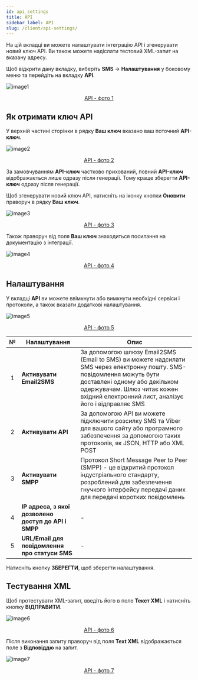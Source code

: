 ```yaml
---
id: api_settings
title: API
sidebar_label: API
slug: /client/api-settings/
---
```


На цій вкладці ви можете налаштувати інтеграцію API і згенерувати новий ключ API. Ви також можете надіслати тестовий XML-запит на вказану адресу.

Щоб відкрити дану вкладку, виберіть **SMS** → **Налаштування** у боковому меню та перейдіть на вкладку **API**.

![image1](/img/uk/client_settings_api/image1.png "API") <center><u>API - фото 1</u></center>

## Як отримати ключ API

У верхній частині сторінки в рядку **Ваш ключ** вказано ваш поточний **API-ключ**.

![image2](/img/uk/client_settings_api/image2.png "API") <center><u>API - фото 2</u></center>

За замовчуванням **API-ключ** частково прихований, повний **API-ключ** відображається лише одразу після генерації. Тому краще зберегти **API-ключ** одразу після генерації.

Щоб згенерувати новий ключ API, натисніть на іконку кнопки **Оновити** праворуч в рядку **Ваш ключ**.

![image3](/img/uk/client_settings_api/image3.png "API") <center><u>API - фото 3</u></center>

Також праворуч від поля **Ваш ключ** знаходиться посилання на документацію з інтеграції.

![image4](/img/uk/client_settings_api/image4.png "API") <center><u>API - фото 4</u></center>

## Налаштування

У вкладці **API** ви можете ввімкнути або вимкнути необхідні сервіси і протоколи, а також вказати додаткові налаштування.

![image5](/img/uk/client_settings_api/image5.png "API") <center><u>API - фото 5</u></center>

|  №  | Налаштування | Опис |
| :-: | ------------ | ---- |
| 1 | **Активувати Email2SMS** | За допомогою шлюзу Email2SMS (Email to SMS) ви можете надсилати SMS через електронну пошту. SMS-повідомлення можуть бути доставлені одному або декільком одержувачам. Шлюз читає кожен вхідний електронний лист, аналізує його і відправляє SMS |
| 2 | **Активувати API** | За допомогою API ви можете підключити розсилку SMS та Viber для вашого сайту або програмного забезпечення за допомогою таких протоколів, як JSON, HTTP або XML POST |
| 3 | **Активувати SMPP** | Протокол Short Message Peer to Peer (SMPP) - це відкритий протокол індустріального стандарту, розроблений для забезпечення гнучкого інтерфейсу передачі даних для передачі коротких повідомлень |
| 4 | **IP адреса, з якої дозволено доступ до API і SMPP** | - |
| 5 | **URL/Email для повідомлення про статуси SMS** | - |

Натисніть кнопку **ЗБЕРЕГТИ**, щоб зберегти налаштування.

## Тестування XML

Щоб протестувати XML-запит, введіть його в поле **Текст XML** і натисніть кнопку **ВІДПРАВИТИ**.

![image6](/img/uk/client_settings_api/image6.png "API") <center><u>API - фото 6</u></center>

Після виконання запиту праворуч від поля **Text XML** відображається поле з **Відповіддю** на запит.

![image7](/img/uk/client_settings_api/image7.png "API") <center><u>API - фото 7</u></center>
